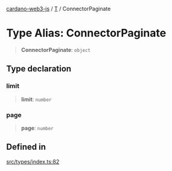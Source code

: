 [cardano-web3-js](../../../index.md) / [T](../index.md) / ConnectorPaginate

# Type Alias: ConnectorPaginate

> **ConnectorPaginate**: `object`

## Type declaration

### limit

> **limit**: `number`

### page

> **page**: `number`

## Defined in

[src/types/index.ts:82](https://github.com/xray-network/cardano-web3-js/blob/0efa60054f9e70c553f4bc789b93f1afba32576f/src/types/index.ts#L82)
